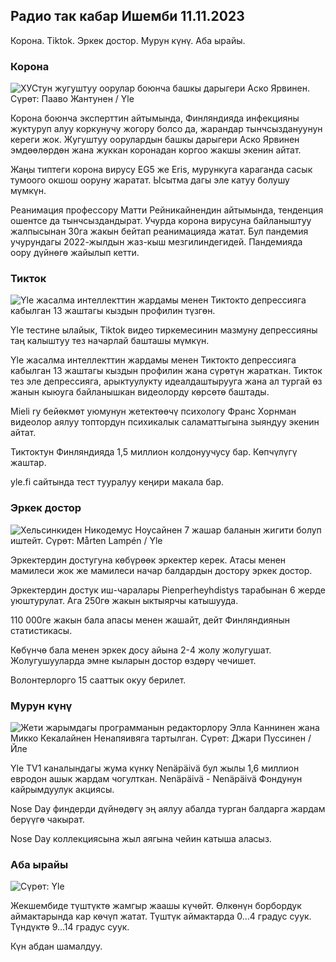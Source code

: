 ## Радио так кабар Ишемби 11.11.2023

Корона. Tiktok. Эркек достор. Мурун күнү. Аба ырайы.

### Корона

![ХУСтун жугуштуу оорулар боюнча башкы дарыгери Аско Ярвинен. Сүрөт: Пааво Жантунен / Yle](https://images.cdn.yle.fi/image/upload/c_crop,h_3027,w_5382,x_0,y_311/ar_1.777777777777777,c_fill,g_faces,h_105/d_pr.q_auto:eco/f_auto/fl_lossy/v1699692578/39-1199235654f3bb0eba14)

Корона боюнча эксперттин айтымында, Финляндияда инфекцияны жуктуруп алуу коркунучу жогору болсо да, жарандар тынчсыздануунун кереги жок. Жугуштуу оорулардын башкы дарыгери Аско Ярвинен эмдөөлөрдөн жана жуккан коронадан коргоо жакшы экенин айтат.

Жаңы типтеги корона вирусу EG5 же Eris, мурункуга караганда сасык тумоого окшош ооруну жаратат. Ысытма дагы эле катуу болушу мүмкүн.

Реанимация профессору Матти Рейникайнендин айтымында, тенденция ошентсе да тынчсыздандырат. Учурда корона вирусуна байланыштуу жалпысынан 30га жакын бейтап реанимацияда жатат. Бул пандемия учурундагы 2022-жылдын жаз-кыш мезгилиндегидей. Пандемияда оору дүйнөгө жайылып кетти.

### Тикток

![Yle жасалма интеллекттин жардамы менен Тиктокто депрессияга кабылган 13 жаштагы кыздын профилин түзгөн. ](https://images.cdn.yle.fi/image/upload/c_crop,h_2955,w_5255,x_371,y_789/ar_1.7777777777777777,c_fill,g_faces,h_675,w_1200/d/auto/aufl_lossy/v1697625813/39-1187987652fb3e8a7ce7)

Yle тестине ылайык, Tiktok видео тиркемесинин мазмуну депрессияны таң калыштуу тез начарлай башташы мүмкүн.

Yle жасалма интеллекттин жардамы менен Тиктокто депрессияга кабылган 13 жаштагы кыздын профилин жана сүрөтүн жараткан. Тикток тез эле депрессияга, арыктуулукту идеалдаштырууга жана ал тургай өз жанын кыюуга байланышкан видеолорду көрсөтө баштады.

Mieli ry бейөкмөт уюмунун жетектөөчү психологу Франс Хорнман видеолор аялуу топтордун психикалык саламаттыгына зыяндуу экенин айтат.

Тиктоктун Финляндияда 1,5 миллион колдонуучусу бар. Көпчүлүгү жаштар.

yle.fi сайтында тест тууралуу кеңири макала бар.

### Эркек достор

![Хельсинкиден Никодемус Ноусайнен 7 жашар баланын жигити болуп иштейт. Сүрөт: Mårten Lampén / Yle](https://images.cdn.yle.fi/image/upload/c_crop,h_2250,w_4000,x_0,y_150/ar_1.777777777777777,c_fill,g_faces,_601w,q_auto:eco/f_auto/fl_lossy/v1699361417/39-1197061654a30293868a)

Эркектердин достугуна көбүрөөк эркектер керек. Атасы менен мамилеси жок же мамилеси начар балдардын достору эркек достор.

Эркектердин достук иш-чаралары Pienperheyhdistys тарабынан 6 жерде уюштурулат. Ага 250гө жакын ыктыярчы катышууда.

110 000ге жакын бала апасы менен жашайт, дейт Финляндиянын статистикасы.

Көбүнчө бала менен эркек досу айына 2-4 жолу жолугушат. Жолугушууларда эмне кыларын достор өздөрү чечишет.

Волонтерлорго 15 сааттык окуу берилет.

### Мурун күнү

![Жети жарымдагы программанын редакторлору Элла Каннинен жана Микко Кекалайнен Ненапяивяга тартылган. Сүрөт: Джари Пуссинен / Йле](https://images.cdn.yle.fi/image/upload/c_crop,h_3125,w_5557,x_0,y_126/ar_1.777777777777777,c_fill,g_faces,w_102/d_6/dq_auto:eco/f_auto/fl_lossy/v1699531130/39-1198130654cc7a81d6f6)

Yle TV1 каналындагы жума күнкү Nenäpäivä бул жылы 1,6 миллион евродон ашык жардам чогулткан. Nenäpäivä - Nenäpäivä Фондунун кайрымдуулук акциясы.

Nose Day финдерди дүйнөдөгү эң аялуу абалда турган балдарга жардам берүүгө чакырат.

Nose Day коллекциясына жыл аягына чейин катыша аласыз.

### Аба ырайы

![ Сүрөт: Yle](https://images.cdn.yle.fi/image/upload/c_crop,h_1080,w_1919,x_0,y_0/ar_1.777777777777777,c_fill,g_faces,h_675,w_1200/d_prq.au:eco/f_auto/fl_lossy/v1699717391/39-1199335654fa0f0a84d5)

Жекшембиде түштүктө жамгыр жаашы күчөйт. Өлкөнүн борбордук аймактарында кар көчүп жатат. Түштүк аймактарда 0…4 градус суук. Түндүктө 9…14 градус суук.

Күн абдан шамалдуу.